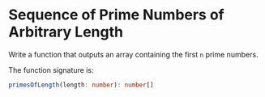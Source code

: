 # Sequence of Prime Numbers of Arbitrary Length

Write a function that outputs an array containing the first `n`
prime numbers.

The function signature is:

```typescript
primesOfLength(length: number): number[]
```
